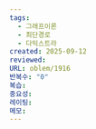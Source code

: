 ```yaml
---
tags:
  - 그래프이론
  - 최단경로
  - 다익스트라
created: 2025-09-12
reviewed:
URL: oblem/1916
반복수: "0"
복습:
중요성:
레이팅:
메모:
---
```


